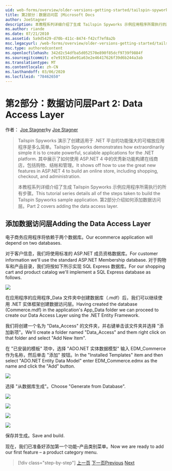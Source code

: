 ```yaml
---
uid: web-forms/overview/older-versions-getting-started/tailspin-spyworks/tailspin-spyworks-part-2
title: 第2部分：数据访问层 |Microsoft Docs
author: JoeStagner
description: 本教程系列详细介绍了生成 Tailspin Spyworks 示例应用程序所需执行的所有步骤。 第2部分介绍如何添加数据访问层。
ms.author: riande
ms.date: 07/21/2010
ms.assetid: 5a9d5429-d70b-411c-8474-f42cf7ef8a2b
msc.legacyurl: /web-forms/overview/older-versions-getting-started/tailspin-spyworks/tailspin-spyworks-part-2
msc.type: authoredcontent
ms.openlocfilehash: 342d2c54dfba5d052570e890f85dcf9739f9884f
ms.sourcegitcommit: e7e91932a6e91a63e2e46417626f39d6b244a3ab
ms.translationtype: MT
ms.contentlocale: zh-CN
ms.lasthandoff: 03/06/2020
ms.locfileid: "78462650"
---
```

# <a name="part-2-data-access-layer"></a><span data-ttu-id="7ba48-104">第2部分：数据访问层</span><span class="sxs-lookup"><span data-stu-id="7ba48-104">Part 2: Data Access Layer</span></span>

<span data-ttu-id="7ba48-105">作者： [Joe Stagner](https://github.com/JoeStagner)</span><span class="sxs-lookup"><span data-stu-id="7ba48-105">by [Joe Stagner](https://github.com/JoeStagner)</span></span>

> <span data-ttu-id="7ba48-106">Tailspin Spyworks 演示了创建适用于 .NET 平台的功能强大的可缩放应用程序是多么简单。</span><span class="sxs-lookup"><span data-stu-id="7ba48-106">Tailspin Spyworks demonstrates how extraordinarily simple it is to create powerful, scalable applications for the .NET platform.</span></span> <span data-ttu-id="7ba48-107">其中展示了如何使用 ASP.NET 4 中的优秀新功能构建在线商店，包括购物、结帐和管理。</span><span class="sxs-lookup"><span data-stu-id="7ba48-107">It shows off how to use the great new features in ASP.NET 4 to build an online store, including shopping, checkout, and administration.</span></span>
> 
> <span data-ttu-id="7ba48-108">本教程系列详细介绍了生成 Tailspin Spyworks 示例应用程序所需执行的所有步骤。</span><span class="sxs-lookup"><span data-stu-id="7ba48-108">This tutorial series details all of the steps taken to build the Tailspin Spyworks sample application.</span></span> <span data-ttu-id="7ba48-109">第2部分介绍如何添加数据访问层。</span><span class="sxs-lookup"><span data-stu-id="7ba48-109">Part 2 covers adding the data access layer.</span></span>

## <a id="_Toc260221668"></a><span data-ttu-id="7ba48-110">添加数据访问层</span><span class="sxs-lookup"><span data-stu-id="7ba48-110">Adding the Data Access Layer</span></span>

<span data-ttu-id="7ba48-111">电子商务应用程序将依赖于两个数据库。</span><span class="sxs-lookup"><span data-stu-id="7ba48-111">Our ecommerce application will depend on two databases.</span></span>

<span data-ttu-id="7ba48-112">对于客户信息，我们将使用标准的 ASP.NET 成员资格数据库。</span><span class="sxs-lookup"><span data-stu-id="7ba48-112">For customer information we'll use the standard ASP.NET Membership database.</span></span> <span data-ttu-id="7ba48-113">对于购物车和产品目录，我们将按如下所示实现 SQL Express 数据库。</span><span class="sxs-lookup"><span data-stu-id="7ba48-113">For our shopping cart and product catalog we'll implement a SQL Express database as follows.</span></span>

![](tailspin-spyworks-part-2/_static/image1.jpg)

<span data-ttu-id="7ba48-114">在应用程序的应用程序\_Data 文件夹中创建数据库（.mdf）后，我们可以继续使用 .NET 实体框架创建数据访问层。</span><span class="sxs-lookup"><span data-stu-id="7ba48-114">Having created the database (Commerce.mdf) in the application's App\_Data folder we can proceed to create our Data Access Layer using the .NET Entity Framework.</span></span>

<span data-ttu-id="7ba48-115">我们将创建一个名为 "Data\_Access" 的文件夹，并右键单击该文件夹并选择 "添加新项"。</span><span class="sxs-lookup"><span data-stu-id="7ba48-115">We'll create a folder named "Data\_Access" and them right click on that folder and select "Add New Item".</span></span>

<span data-ttu-id="7ba48-116">在 "已安装的模板" 项中，选择 "ADO.NET 实体数据模型" 输入 EDM\_Commerce 作为名称，然后单击 "添加" 按钮。</span><span class="sxs-lookup"><span data-stu-id="7ba48-116">In the "Installed Templates" item and then select "ADO.NET Entity Data Model" enter EDM\_Commerce.edmx as the name and click the "Add" button.</span></span>

![](tailspin-spyworks-part-2/_static/image2.jpg)

<span data-ttu-id="7ba48-117">选择 "从数据库生成"。</span><span class="sxs-lookup"><span data-stu-id="7ba48-117">Choose "Generate from Database".</span></span>

![](tailspin-spyworks-part-2/_static/image1.png)

![](tailspin-spyworks-part-2/_static/image2.png)

![](tailspin-spyworks-part-2/_static/image3.png)

![](tailspin-spyworks-part-2/_static/image3.jpg)

<span data-ttu-id="7ba48-118">保存并生成。</span><span class="sxs-lookup"><span data-stu-id="7ba48-118">Save and build.</span></span>

<span data-ttu-id="7ba48-119">现在，我们已准备好添加第一个功能–产品类别菜单。</span><span class="sxs-lookup"><span data-stu-id="7ba48-119">Now we are ready to add our first feature – a product category menu.</span></span>

> [!div class="step-by-step"]
> <span data-ttu-id="7ba48-120">[上一页](tailspin-spyworks-part-1.md)
> [下一页](tailspin-spyworks-part-3.md)</span><span class="sxs-lookup"><span data-stu-id="7ba48-120">[Previous](tailspin-spyworks-part-1.md)
[Next](tailspin-spyworks-part-3.md)</span></span>

